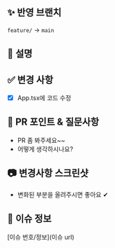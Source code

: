 <!-- 반영한 브랜치 표시 확인용 -->

## ✨ 반영 브랜치

`feature/` -> `main`

<!-- 간단한 PR task에 대한 설명 -->

## 📝 설명

<!-- 상세 task 변경사항 체크리스트로 기술 -->

## ✅ 변경 사항

- [x] App.tsx에 코드 수정

<!-- PR에서 중점적으로 봐야할 부분이나 질문 & 애로사항 공유 -->

## 💬 PR 포인트 & 질문사항

- PR 좀 봐주세요~~
- 어떻게 생각하시나요?

## 📷 변경사항 스크린샷

<!-- 필수는 아니지만, 변경사항을 사진으로 공유하시면 좋아요! -->

- 변화된 부분을 올려주시면 좋아요 ✔

<!-- 이슈 필터링을 위한 url, 이슈에 관한 PR이 아니면 삭제해도 무방 -->

## 📢 이슈 정보

[이슈 번호/정보](이슈 url)
